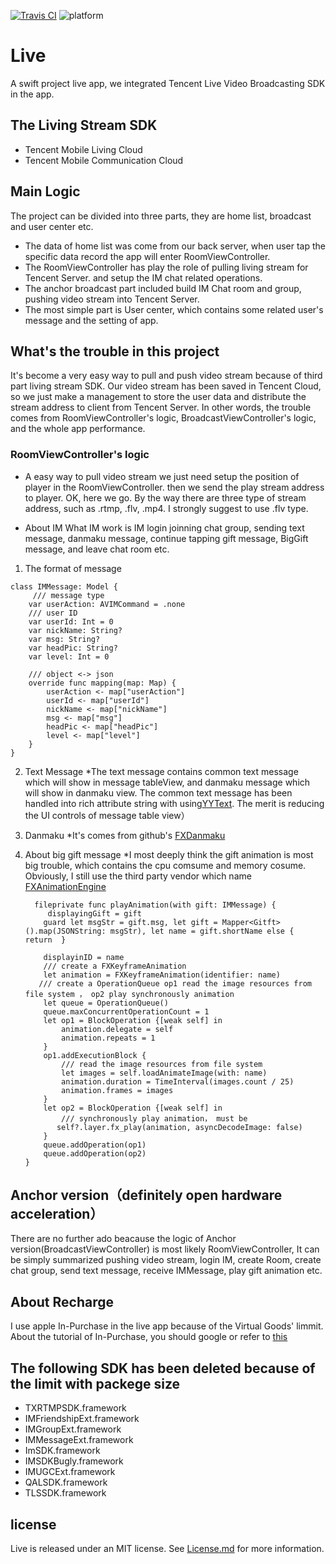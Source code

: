 [![Travis CI](https://travis-ci.org/ReactiveX/RxSwift.svg?branch=master)](https://travis-ci.org/ReactiveX/RxSwift) ![platform](https://img.shields.io/badge/platform-iOS9.0-brightgreen.svg)

# Live
A swift project live app, we integrated Tencent Live Video Broadcasting SDK in the app.

## The Living Stream SDK 
* Tencent Mobile Living Cloud
* Tencent Mobile Communication Cloud

## Main Logic 
 The project can be divided into three parts, they are home list, broadcast and user center etc.

* The data of home list was come from our back server, when user tap the specific data record the app will enter RoomViewController. 
* The RoomViewController has play the role of pulling living stream for Tencent Server. and setup the IM chat related operations.
* The anchor broadcast part included build IM Chat room and group, pushing video stream into Tencent Server.
* The most simple part is User center, which contains some related user's message and the setting of app. 

## What's the trouble in this project
It's become a very easy way to pull and push video stream because of third part living stream SDK. Our video stream has been saved in Tencent Cloud, so we just make a management to store the user data and distribute the stream address to client from Tencent Server.
In other words, the trouble comes from  RoomViewController's logic, BroadcastViewController's logic, and the whole app performance.

### RoomViewController's logic
* A easy way to pull video stream
  we just need setup the position of player in the RoomViewController. then we send the play stream address to player. OK, here we go.
	By the way there are three type of stream address, such as .rtmp, .flv, .mp4. I strongly suggest to use .flv type.
	
* About IM
	What IM work is IM login joinning chat group, sending text message, danmaku message, continue tapping gift message, BigGift message, and leave chat room etc. 

1. The format of message 

```
class IMMessage: Model {
	 /// message type
    var userAction: AVIMCommand = .none
    /// user ID
    var userId: Int = 0
    var nickName: String?
    var msg: String?
    var headPic: String?
    var level: Int = 0
    
    /// object <-> json
    override func mapping(map: Map) {
        userAction <- map["userAction"]
        userId <- map["userId"]
        nickName <- map["nickName"]
        msg <- map["msg"]
        headPic <- map["headPic"]
        level <- map["level"]
    }
}
```

2. Text Message
	*The text message contains common text message which will show in message tableView, and danmaku message which will show in danmaku view. The common text message has been handled into rich attribute string with using[YYText](https://github.com/ibireme/YYText). The merit is reducing the UI controls of message table view）
    
3. Danmaku
	*It's comes from github's [FXDanmaku](https://github.com/ShawnFoo/FXDanmaku)
	
4. About big gift message
  *I most deeply think the gift animation is most  big trouble, which contains the cpu comsume and memory cosume. Obviously, I still use the third party vendor which name [FXAnimationEngine](https://github.com/ShawnFoo/FXAnimationEngine)
	```
	  fileprivate func playAnimation(with gift: IMMessage) {
         displayingGift = gift
        guard let msgStr = gift.msg, let gift = Mapper<Gitft>().map(JSONString: msgStr), let name = gift.shortName else {  return  }
        
        displayinID = name
        /// create a FXKeyframeAnimation
        let animation = FXKeyframeAnimation(identifier: name)
       /// create a OperationQueue op1 read the image resources from file system ， op2 play synchronously animation
        let queue = OperationQueue()
        queue.maxConcurrentOperationCount = 1
        let op1 = BlockOperation {[weak self] in
            animation.delegate = self
            animation.repeats = 1
        }
        op1.addExecutionBlock {
            /// read the image resources from file system 
            let images = self.loadAnimateImage(with: name)
            animation.duration = TimeInterval(images.count / 25)
            animation.frames = images
        }
        let op2 = BlockOperation {[weak self] in
            /// synchronously play animation， must be
           self?.layer.fx_play(animation, asyncDecodeImage: false)
        }
        queue.addOperation(op1)
        queue.addOperation(op2)
    } 

## Anchor version（definitely open hardware acceleration）
There are no further ado beacause the logic of Anchor version(BroadcastViewController) is most likely RoomViewController, It can be simply summarized pushing video stream, login IM, create Room, create chat group, send text message, receive IMMessage, play gift animation etc.

## About Recharge
I use apple In-Purchase in the live app because of the Virtual Goods' limmit. About the tutorial of In-Purchase, you should  google or refer to [this](http://www.jianshu.com/p/4131640791ae)

## The following SDK has been deleted because of the limit with packege size
* TXRTMPSDK.framework
* IMFriendshipExt.framework
* IMGroupExt.framework
* IMMessageExt.framework
* ImSDK.framework
* IMSDKBugly.framework
* IMUGCExt.framework
* QALSDK.framework
* TLSSDK.framework

## license
Live is released under an MIT license. See [License.md](https://github.com/lieonCX/Live/blob/master/LICENSE) for more information.



